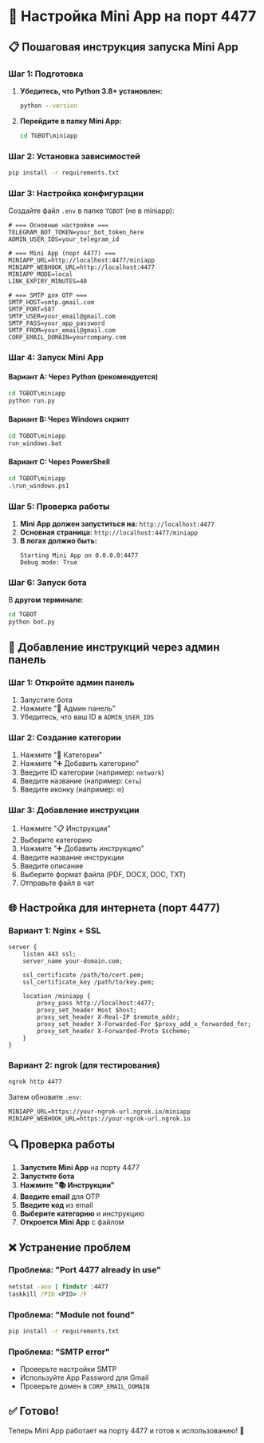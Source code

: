 # 🚀 Настройка Mini App на порт 4477

## 📋 **Пошаговая инструкция запуска Mini App**

### **Шаг 1: Подготовка**

1. **Убедитесь, что Python 3.8+ установлен:**
   ```cmd
   python --version
   ```

2. **Перейдите в папку Mini App:**
   ```cmd
   cd TGBOT\miniapp
   ```

### **Шаг 2: Установка зависимостей**

```cmd
pip install -r requirements.txt
```

### **Шаг 3: Настройка конфигурации**

Создайте файл `.env` в папке `TGBOT` (не в miniapp):

```env
# === Основные настройки ===
TELEGRAM_BOT_TOKEN=your_bot_token_here
ADMIN_USER_IDS=your_telegram_id

# === Mini App (порт 4477) ===
MINIAPP_URL=http://localhost:4477/miniapp
MINIAPP_WEBHOOK_URL=http://localhost:4477
MINIAPP_MODE=local
LINK_EXPIRY_MINUTES=40

# === SMTP для OTP ===
SMTP_HOST=smtp.gmail.com
SMTP_PORT=587
SMTP_USER=your_email@gmail.com
SMTP_PASS=your_app_password
SMTP_FROM=your_email@gmail.com
CORP_EMAIL_DOMAIN=yourcompany.com
```

### **Шаг 4: Запуск Mini App**

#### **Вариант A: Через Python (рекомендуется)**
```cmd
cd TGBOT\miniapp
python run.py
```

#### **Вариант B: Через Windows скрипт**
```cmd
cd TGBOT\miniapp
run_windows.bat
```

#### **Вариант C: Через PowerShell**
```cmd
cd TGBOT\miniapp
.\run_windows.ps1
```

### **Шаг 5: Проверка работы**

1. **Mini App должен запуститься на:** `http://localhost:4477`
2. **Основная страница:** `http://localhost:4477/miniapp`
3. **В логах должно быть:**
   ```
   Starting Mini App on 0.0.0.0:4477
   Debug mode: True
   ```

### **Шаг 6: Запуск бота**

В **другом терминале**:
```cmd
cd TGBOT
python bot.py
```

## 🔧 **Добавление инструкций через админ панель**

### **Шаг 1: Откройте админ панель**

1. Запустите бота
2. Нажмите "🔧 Админ панель"
3. Убедитесь, что ваш ID в `ADMIN_USER_IDS`

### **Шаг 2: Создание категории**

1. Нажмите "📁 Категории"
2. Нажмите "➕ Добавить категорию"
3. Введите ID категории (например: `network`)
4. Введите название (например: `Сеть`)
5. Введите иконку (например: `🌐`)

### **Шаг 3: Добавление инструкции**

1. Нажмите "📋 Инструкции"
2. Выберите категорию
3. Нажмите "➕ Добавить инструкцию"
4. Введите название инструкции
5. Введите описание
6. Выберите формат файла (PDF, DOCX, DOC, TXT)
7. Отправьте файл в чат

## 🌐 **Настройка для интернета (порт 4477)**

### **Вариант 1: Nginx + SSL**

```nginx
server {
    listen 443 ssl;
    server_name your-domain.com;
    
    ssl_certificate /path/to/cert.pem;
    ssl_certificate_key /path/to/key.pem;
    
    location /miniapp {
        proxy_pass http://localhost:4477;
        proxy_set_header Host $host;
        proxy_set_header X-Real-IP $remote_addr;
        proxy_set_header X-Forwarded-For $proxy_add_x_forwarded_for;
        proxy_set_header X-Forwarded-Proto $scheme;
    }
}
```

### **Вариант 2: ngrok (для тестирования)**

```cmd
ngrok http 4477
```

Затем обновите `.env`:
```env
MINIAPP_URL=https://your-ngrok-url.ngrok.io/miniapp
MINIAPP_WEBHOOK_URL=https://your-ngrok-url.ngrok.io
```

## 🔍 **Проверка работы**

1. **Запустите Mini App** на порту 4477
2. **Запустите бота**
3. **Нажмите "📚 Инструкции"**
4. **Введите email** для OTP
5. **Введите код** из email
6. **Выберите категорию** и инструкцию
7. **Откроется Mini App** с файлом

## ❌ **Устранение проблем**

### **Проблема: "Port 4477 already in use"**
```cmd
netstat -ano | findstr :4477
taskkill /PID <PID> /F
```

### **Проблема: "Module not found"**
```cmd
pip install -r requirements.txt
```

### **Проблема: "SMTP error"**
- Проверьте настройки SMTP
- Используйте App Password для Gmail
- Проверьте домен в `CORP_EMAIL_DOMAIN`

## ✅ **Готово!**

Теперь Mini App работает на порту 4477 и готов к использованию! 🎉